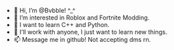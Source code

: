 - 👋 Hi, I’m @Bvbble! ^_^
- 👀 I’m interested in Roblox and Fortnite Modding.
- 🌱 I want to learn C++ and Python.
- 💞️ I'll work with anyone, I just want to learn new things.
- 📫 Message me in github! Not accepting dms rn.
